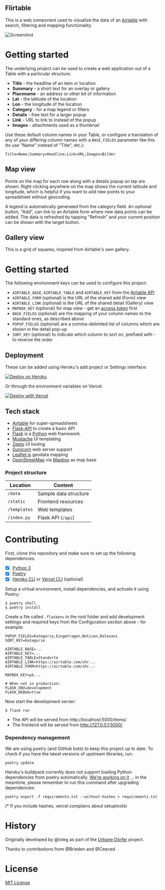 Flirtable
---

This is a web component used to visualize the data of an [Airtable](https://airtable.com) with search, filtering and mapping functionality.

![Screenshot](static/screenshot.jpg)

# Getting started

The underlying project can be used to create a web application out of a Table with a particular structure:

- **Title** - the headline of an item or location
- **Summary** - a short text for an overlay or gallery
- **Placename** - an address or other bit of information
- **Lat** - the latitude of the location
- **Lon** - the longitude of the location
- **Category** - for a map legend or filters
- **Details** - free text for a larger popup
- **Link** - URL to link to instead of the popup
- **Images** - attachments used as a thumbnail

Use these default column names in your Table, or configure a translation of any of your differing column names with a `BASE_FIELDS` parameter like this (to use "Name" instead of "Title", etc.):

`Title=Name;Summary=Headline;Link=URL;Images=Bilder`

## Map view

Points on the map for each row along with a details popup on tap are shown. Right clicking anywhere on the map shows the current latitude and longitude, which is helpful if you want to add new points to your spreadsheet without geocoding.

A legend is automatically generated from the category field. An optional button, "Add", can link to an Airtable form where new data points can be added. The data is refreshed by tapping "Refresh" and your current position can be shown with the target button.

## Gallery view

This is a grid of squares, inspired from Airtable's own gallery.

# Getting started

The following environment keys can be used to configure this project:

- `AIRTABLE_BASE`, `AIRTABLE_TABLE` and `AIRTABLE_KEY` from the [Airtable API](https://airtable.com/api)
- `AIRTABLE_FORM` (optional) is the URL of the shared add (Form) view
- `AIRTABLE_LINK` (optional) is the URL of the shared detail (Gallery) view
- `MAPBOX_KEY` (optional) for map view - get an [access token](https://docs.mapbox.com/api/#access-tokens-and-token-scopes) first
- `BASE_FIELDS` (optional) are the mapping of your column names to the standard ones, as described above
- `POPUP_FIELDS` (optional) are a comma-delimited list of columns which are shown in the detail pop-up
- `SORT_KEY` (optional) to indicate which column to sort on, prefixed with - to reverse the order

## Deployment

These can be added using Heroku's add project or Settings interface:

[![Deploy on Heroku](https://www.herokucdn.com/deploy/button.svg)](https://heroku.com/deploy?template=https://github.com/datalets/flirtable)

Or through the environment variables on Vercel:

[![Deploy with Vercel](https://vercel.com/button)](https://vercel.com/new/clone?repository-url=https://github.com/datalets/flirtable)

## Tech stack

* [Airtable](https://airtable.com) for super-spreadsheets
* [Flask-API](http://www.flaskapi.org/) to create a basic API
* [Flask](https://flask.palletsprojects.com/) is a [Python](https://python.org) web framework
* [Mustache](https://github.com/janl/mustache.js/) UI templating
* [Zepto](https://zeptojs.com/) UI tooling
* [Gunicorn](https://gunicorn.org/) web server support
* [Leaflet.js](https://leafletjs.com/) geodata mapping
* [OpenStreetMap](https://osm.ch) via [Mapbox](https://mapbox.com/) as map base

### Project structure

| Location                |  Content                             |
|-------------------------|--------------------------------------|
| `/data`                 | Sample data structure                |
| `/static`               | Frontend resources                   |
| `/templates`            | Web templates                        |
| `/index.py`             | Flask API (`/api`)                   |

# Contributing

First, clone this repository and make sure to set up the following dependencies:

- [X] [Python 3](https://python.org)
- [X] [Poetry](https://python-poetry.org/docs/)
- [X] [Heroku CLI](https://devcenter.heroku.com/articles/heroku-cli) or [Vercel CLI](https://vercel.com/download) (optional)

Setup a virtual environment, install dependencies, and activate it using Poetry:

```
$ poetry shell
$ poetry install
```

Create a file called `.flaskenv` in the root folder and add development settings and required keys from the Configuration section above - for example:

```
POPUP_FIELDS=Kategorie,Eingetragen,Notizen,Relevanz
SORT_KEY=Kategorie

AIRTABLE_BASE=...
AIRTABLE_KEY=...
AIRTABLE_TABLE=Standorte
AIRTABLE_LINK=https://airtable.com/shr...
AIRTABLE_FORM=https://airtable.com/shr...

MAPBOX_KEY=pk...

# When not in production:
FLASK_ENV=development
FLASK_DEBUG=true
```

Now start the development server:

```
$ flask run
```

- The API will be served from http://localhost:5000/items/
- The frontend will be served from http://127.0.0.1:5000/

### Dependency management

We are using poetry (and GitHub bots) to keep this project up to date. To check if you have the latest versions of upstream libraries, run:

`poetry update`

Heroku's buildpack currently does not support loading Python dependencies from poetry automatically. [We're working on it](https://github.com/heroku/heroku-buildpack-python/issues/796#issuecomment-611198469) ... in the meantime, please remember to run this command after upgrading dependencies:

`poetry export -f requirements.txt --without-hashes > requirements.txt`

(* If you include hashes, vercel complains about setuptools)

# History

Originally developed by @loleg as part of the [Urbane Dörfer](https://www.urbanedoerfer.ch/) project.

Thanks to contributions from @Brieden and @Ceeced

# License

[MIT License](LICENSE.md)
